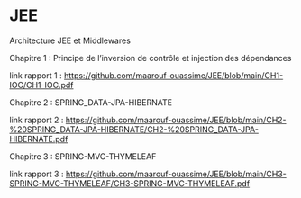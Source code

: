 # JEE
Architecture JEE et Middlewares

Chapitre 1 : Principe de l’inversion de contrôle et injection des dépendances 

link rapport 1 : https://github.com/maarouf-ouassime/JEE/blob/main/CH1-IOC/CH1-IOC.pdf 

Chapitre 2 : SPRING_DATA-JPA-HIBERNATE 

link rapport 2 : https://github.com/maarouf-ouassime/JEE/blob/main/CH2-%20SPRING_DATA-JPA-HIBERNATE/CH2-%20SPRING_DATA-JPA-HIBERNATE.pdf

Chapitre 3 : SPRING-MVC-THYMELEAF

link rapport 3 : https://github.com/maarouf-ouassime/JEE/blob/main/CH3-SPRING-MVC-THYMELEAF/CH3-SPRING-MVC-THYMELEAF.pdf
